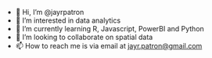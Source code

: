 - 👋 Hi, I’m @jayrpatron
- 👀 I’m interested in data analytics
- 🌱 I’m currently learning R, Javascript, PowerBI and Python
- 💞️ I’m looking to collaborate on spatial data
- 📫 How to reach me is via email at jayr.patron@gmail.com

<!---
jayrpatron/jayrpatron is a ✨ special ✨ repository because its `README.md` (this file) appears on your GitHub profile.
You can click the Preview link to take a look at your changes.
--->
